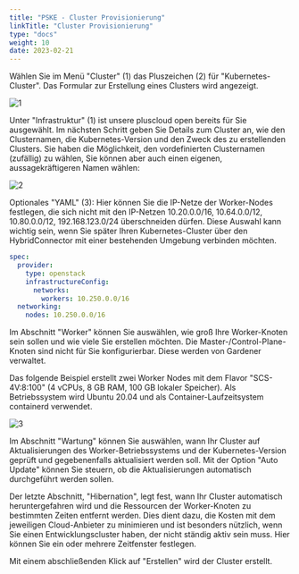 ```yaml
---
title: "PSKE - Cluster Provisionierung"
linkTitle: "Cluster Provisionierung"
type: "docs"
weight: 10
date: 2023-02-21
---
```

Wählen Sie im Menü "Cluster" (1) das Pluszeichen (2) für "Kubernetes-Cluster". Das Formular zur Erstellung eines Clusters wird angezeigt.

![1](/images/content/02-pske/10-clusterinteraction/cluster-provisioning/1.png)

Unter "Infrastruktur" (1) ist unsere pluscloud open bereits für Sie ausgewählt. Im nächsten Schritt geben Sie Details zum Cluster an, wie den Clusternamen, die Kubernetes-Version und den Zweck des zu erstellenden Clusters. Sie haben die Möglichkeit, den vordefinierten Clusternamen (zufällig) zu wählen, Sie können aber auch einen eigenen, aussagekräftigeren Namen wählen:

![2](/images/content/02-pske/10-clusterinteraction/cluster-provisioning/2.png)

Optionales "YAML" (3): Hier können Sie die IP-Netze der Worker-Nodes festlegen, die sich nicht mit den IP-Netzen 10.20.0.0/16, 10.64.0.0/12, 10.80.0.0/12, 192.168.123.0/24 überschneiden dürfen. Diese Auswahl kann wichtig sein, wenn Sie später Ihren Kubernetes-Cluster über den HybridConnector mit einer bestehenden Umgebung verbinden möchten.

```yaml
spec:
  provider:
    type: openstack
    infrastructureConfig:
      networks:
        workers: 10.250.0.0/16
  networking:
    nodes: 10.250.0.0/16
```

Im Abschnitt "Worker" können Sie auswählen, wie groß Ihre Worker-Knoten sein sollen und wie viele Sie erstellen möchten. Die Master-/Control-Plane-Knoten sind nicht für Sie konfigurierbar. Diese werden von Gardener verwaltet.

Das folgende Beispiel erstellt zwei Worker Nodes mit dem Flavor "SCS-4V:8:100" (4 vCPUs, 8 GB RAM, 100 GB lokaler Speicher). Als Betriebssystem wird Ubuntu 20.04 und als Container-Laufzeitsystem containerd verwendet.

![3](/images/content/02-pske/10-clusterinteraction/cluster-provisioning/3.png)

Im Abschnitt "Wartung" können Sie auswählen, wann Ihr Cluster auf Aktualisierungen des Worker-Betriebssystems und der Kubernetes-Version geprüft und gegebenenfalls aktualisiert werden soll. Mit der Option "Auto Update" können Sie steuern, ob die Aktualisierungen automatisch durchgeführt werden sollen.

Der letzte Abschnitt, "Hibernation", legt fest, wann Ihr Cluster automatisch heruntergefahren wird und die Ressourcen der Worker-Knoten zu bestimmten Zeiten entfernt werden. Dies dient dazu, die Kosten mit dem jeweiligen Cloud-Anbieter zu minimieren und ist besonders nützlich, wenn Sie einen Entwicklungscluster haben, der nicht ständig aktiv sein muss. Hier können Sie ein oder mehrere Zeitfenster festlegen.

Mit einem abschließenden Klick auf "Erstellen" wird der Cluster erstellt.